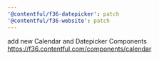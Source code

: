 ```yaml
---
'@contentful/f36-datepicker': patch
'@contentful/f36-website': patch
---
```


add new Calendar and Datepicker Components https://f36.contentful.com/components/calendar
